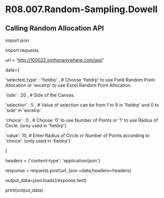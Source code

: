 # R08.007.Random-Sampling.Dowell


## Calling Random Allocation API

import json

import requests

url = 'http://100022.pythonanywhere.com/api/'

data={

  'selected_type' : 'fieldrp' ,      # Choose 'fieldrp' to use Field Random Point Allocation or 'excelrp' to use Excel Random Point Allocation.
  
  'side' : 20 ,                      # Side of the Canvas.
  
  'selection' : 5 ,                  # Value of selection can be from 1 to 9 in 'fieldrp' and 0 to 'side' in 'excelrp'. 
  
  'choice' : 0 ,                     # Choose '0' to use Number of Points or '1' to use Radius of Circle. (only used in 'fieldrp')
   
  'value': 10,                       # Enter Radius of Circle or Number of Points according to 'choice'. (only used in 'fieldrp') 
  
 }

headers = {'content-type': 'application/json'}

response = requests.post(url, json =data,headers=headers)

output_data=json.loads(response.text)

print(output_data)
